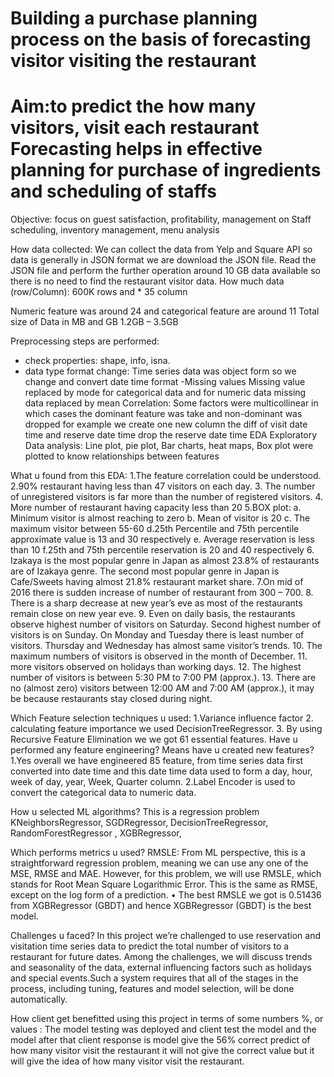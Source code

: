 # Building a purchase planning process on the basis of forecasting visitor visiting the restaurant

# Aim:to predict the how many visitors, visit each restaurant Forecasting helps in effective planning for purchase of ingredients and scheduling of staffs

Objective:
focus on guest satisfaction, profitability, management on Staff scheduling, inventory management, menu analysis

How data collected:
We can collect the data from Yelp and Square API so data is generally in JSON format we are download the JSON file. Read the JSON file and perform the further operation around 10 GB data available so there is no need to find the restaurant visitor data.
How much data (row/Column):
600K rows and * 35 column

Numeric feature was around 24 and categorical feature are around 11
Total size of Data in MB and GB 
1.2GB – 3.5GB

Preprocessing steps are performed:
- check properties: shape, info, isna.
- data type format change: Time series data was object form so we change and convert date time format
-Missing values
Missing value replaced by mode for categorical data and for numeric data missing data replaced by mean
Correlation:
Some factors were multicollinear in which cases the dominant feature was take and non-dominant was dropped for example we create one new column the diff of visit date time and reserve date time drop the reserve date time
EDA Exploratory Data analysis:
Line plot, pie plot, Bar charts, heat maps, Box plot were plotted to know relationships between features

What u found from this EDA:
1.The feature correlation could be understood.
2.90% restaurant having less than 47 visitors on each day.
3. The number of unregistered visitors is far more than the number of registered visitors.
4. More number of restaurant having capacity less than 20
5.BOX plot: a. Minimum visitor is almost reaching to zero
	       b. Mean of visitor is 20
	       c. The maximum visitor between 55-60
	       d.25th Percentile and 75th percentile approximate value is 13 and 30 respectively
	       e. Average reservation is less than 10
	       f.25th and 75th percentile reservation is 20 and 40 respectively
6. Izakaya is the most popular genre in Japan as almost 23.8% of restaurants are of Izakaya genre. The second most popular genre in Japan is Cafe/Sweets having almost 21.8% restaurant market share.
7.On mid of 2016 there is sudden increase of number of restaurant from 300 – 700.
8. There is a sharp decrease at new year’s eve as most of the restaurants remain close on new year eve.
9. Even on daily basis, the restaurants observe highest number of visitors on Saturday. Second highest number of visitors is on Sunday. On Monday and Tuesday there is least number of visitors. Thursday and Wednesday has almost same visitor’s trends.
10. The maximum numbers of visitors is observed in the month of December.
11. more visitors observed on holidays than working days.
12. The highest number of visitors is between 5:30 PM to 7:00 PM (approx.).
13. There are no (almost zero) visitors between 12:00 AM and 7:00 AM (approx.), it may be because restaurants stay closed during night.  

Which Feature selection techniques u used:
1.Variance influence factor
2. calculating feature importance we used DecisionTreeRegressor.
               3. By using Recursive Feature Elimination we we got 61 essential features.
Have u performed any feature engineering? Means have u created new features?
1.Yes overall we have engineered 85 feature, from time series data first converted into date time and this date time data used to form a day, hour, week of day, year, Week, Quarter column.
2.Label Encoder is used to convert the categorical data to numeric data.

How u selected ML algorithms?
This is a regression problem KNeighborsRegressor, SGDRegressor, DecisionTreeRegressor, RandomForestRegressor , XGBRegressor,

Which performs metrics u used?
RMSLE:
From ML perspective, this is a straightforward regression problem, meaning we can use any one of the MSE, RMSE and MAE. However, for this problem, we will use RMSLE, which stands for Root Mean Square Logarithmic Error. This is the same as RMSE, except on the log form of a prediction.
•	The best RMSLE we got is 0.51436 from XGBRegressor (GBDT) and hence XGBRegressor (GBDT) is the best model.

Challenges u faced?
In this project we’re challenged to use reservation and visitation time series data to predict the total number of visitors to a restaurant for future dates. Among the challenges, we will discuss trends and seasonality of the data, external influencing factors such as holidays and special events.Such a system requires that all of the stages in the process, including tuning, features and model selection, will be done automatically.

How client get benefitted using this project in terms of some numbers %, or values :
The model testing was deployed and client test  the model  and the model after that client response is model give the 56% correct predict of how many visitor visit the restaurant it will not give the correct value but it will give the idea of how many visitor visit the restaurant. 

